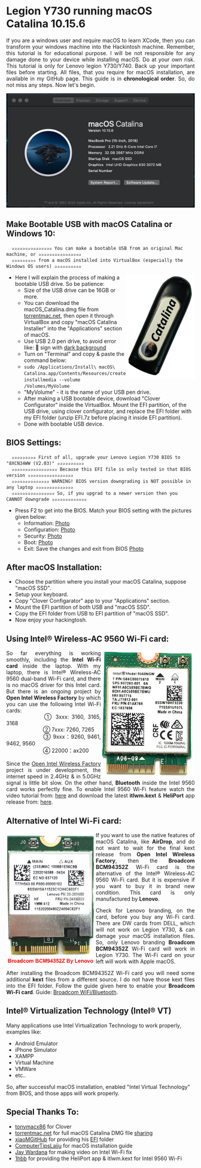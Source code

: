 # Legion Y730 running macOS Catalina 10.15.6
<p align="justify" >
If you are a windows user and require macOS to learn XCode, then you can transform your windows machine into the Hackintosh machine. Remember, this tutorial is for educational purpose. I will be not responsible for any damage done to your device while installing macOS. Do at your own risk. This tutorial is only for Lenovo legion Y730/Y740. Back up your important files before starting. All files, that you require for macOS installation, are available in my GitHub page. This guide is in <b>chronological order</b>. So, do not miss any steps. Now let's begin.
</p>
<p align="center"><img src="images/macOS.png"></p>


## Make Bootable USB with macOS Catalina or Windows 10:
```
  ✰✰✰✰✰✰✰✰✰✰✰✰✰✰✰ You can make a bootable USB from an original Mac machine, or ✰✰✰✰✰✰✰✰✰✰✰✰✰✰✰✰
  ✰✰✰✰✰✰✰✰✰ from a macOS installed into VirtualBox (especially the Windows OS users) ✰✰✰✰✰✰✰✰✰✰
  ```
<img align="right" src="images/catalina.jpg" height="280"></img>
- Here I will explain the process of making a bootable USB drive. So be patience:
  - Size of the USB drive can be 16GB or more.
  - You can download the macOS_Catalina.dmg file from [torrentmac.net](https://www.torrentmac.net/macos-catalina-10-15-6-19g73/), then open it through VirtualBox and copy "macOS Catalina Installer" into the "Applications" section of macOS.
  - Use USB 2.0 pen drive, to avoid error like: 🚫  sign with [dark background](https://github.com/md-siam/Hackintosh-Legion-Y730_Y740/blob/master/images/USB_Disconnected.jpg)
  - Turn on "Terminal" and copy & paste the command below:
  - ``` sudo /Applications/Install\ macOS\ Catalina.app/Contents/Resources/createinstallmedia --volume /Volumes/MyVolume ```
  - "MyVolume" - it is the name of your USB pen drive.
  - After making a USB bootable device, download "Clover Configurator" inside the VirtualBox. Mount the EFI partition, of the USB drive, using clover configurator, and replace the EFI folder with my EFI folder (unzip EFI.7z before placing it inside EFI partition).
  - Done with bootable USB device.

## BIOS Settings:
```
  ✰✰✰✰✰✰✰✰✰ First of all, upgrade your Lenovo Legion Y730 BIOS to "8XCN34WW (V2.03)" ✰✰✰✰✰✰✰✰✰✰
  ✰✰✰✰✰✰✰✰✰✰✰✰✰✰✰✰✰ Because this EFI file is only tested in that BIOS version ✰✰✰✰✰✰✰✰✰✰✰✰✰✰✰✰✰
  ✰✰✰✰✰✰✰✰✰✰✰✰✰✰ WARNING! BIOS version downgrading is NOT possible in any laptop ✰✰✰✰✰✰✰✰✰✰✰✰✰✰
  ✰✰✰✰✰✰✰✰✰✰✰✰✰✰✰✰ So, if you upgrad to a newer version then you CANNOT downgrade ✰✰✰✰✰✰✰✰✰✰✰✰✰
  ```
  
- Press F2 to get into the BIOS. Match your BIOS setting with the pictures given below:
  - Information: [Photo](https://github.com/md-siam/Hackintosh-Legion-Y730_Y740/blob/master/images/BIOS_0.jpg)
  - Configuration: [Photo](https://github.com/md-siam/Hackintosh-Legion-Y730_Y740/blob/master/images/BIOS_1.jpg)
  - Security: [Photo](https://github.com/md-siam/Hackintosh-Legion-Y730_Y740/blob/master/images/BIOS_2.jpg)
  - Boot: [Photo](https://github.com/md-siam/Hackintosh-Legion-Y730_Y740/blob/master/images/BIOS_3.jpg)
  - Exit: Save the changes and exit from BIOS [Photo](https://github.com/md-siam/Hackintosh-Legion-Y730_Y740/blob/master/images/BIOS_4.jpg)

## After macOS Installation: 
  - Choose the partition where you install your macOS Catalina, suppose "macOS SSD".
  - Setup your keyboard.
  - Copy "Clover Configarator" app to your "Applications" section.
  - Mount the EFI partition of both USB and "macOS SSD".
  - Copy the EFI folder from USB to EFI partition of "macOS SSD".
  - Now enjoy your hackingtosh.

## Using Intel® Wireless-AC 9560 Wi-Fi card:
<img align="right" src="images/intel_9560.png" height="340">
<p align="justify" >
So far everything is working smoothly, including the <b>Intel Wi-Fi card</b> inside the laptop. With my laptop, there is Intel® Wireless-AC 9560 dual-band Wi-Fi card, and there is no macOS driver for this Intel card. But there is an ongoing project by <b>Open Intel Wireless Factory</b> by which you can use the following Intel Wi-Fi cards: 
  <br>&emsp;&emsp;&emsp;&emsp;&emsp;&emsp;&emsp;① 3xxx: 3160, 3165, 3168 
  <br>&emsp;&emsp;&emsp;&emsp;&emsp;&emsp;&emsp;② 7xxx: 7260, 7265 
  <br>&emsp;&emsp;&emsp;&emsp;&emsp;&emsp;&emsp;③ 9xxx：9260, 9461, 9462, 9560 
  <br>&emsp;&emsp;&emsp;&emsp;&emsp;&emsp;&emsp;④ 22000：ax200
<br><br>Since the <a href="https://github.com/1hbb/OpenIntelWireless-Factory" target="_blank">Open Intel Wireless Factory</a> project is under development, the internet speed in 2.4GHz & in 5.0GHz signal is little bit slow. On the other hand, <b>Bluetooth</b> inside the Intel 9560 card works perfectly fine. To enable Intel 9560 Wi-Fi feature watch the video tutorial from: <a href="https://www.youtube.com/watch?v=j6Fa5r1Ufi0" target="_blank">here</a> and download the latest <b>itlwm.kext</b> & <b>HeliPort</b> app release from: <a href="https://github.com/1hbb/OpenIntelWireless-Factory/releases/tag/2020-07-26" target="_blank">here</a>.
</p>


## Alternative of Intel Wi-Fi card:
<img align="left" src="images/BCM94352Z.jpg" height="360">
<p align="justify" >
If you want to use the native features of macOS Catalina, like <b>AirDrop</b>, and do not want to wait for the final kext release from <b>Open Intel Wireless Factory</b>, then the <b>Broadcom BCM94352Z</b> Wi-Fi card is the alternative of the Intel® Wireless-AC 9560 Wi-Fi card. But it is expensive if you want to buy it in brand new condition. This card is only manufactured by <b>Lenovo</b>.
</p>
<p align="justify" >
Check for Lenovo branding, on the card, before you buy any Wi-Fi card. There are DW cards from DELL, which will not work on Legion Y730, & can damage your macOS installation files. So, only Lenovo branding <b>Broadcom BCM94352Z</b> Wi-Fi card will work in Legion Y730. The Wi-Fi card on your left will work with Apple macOS.
</p>
<p align="justify" >
After installing the Broadcom BCM94352Z Wi-Fi card you will need some additional <b>kext</b> files from a different source. I do not have those kext files into the EFI folder. Follow the guide given here to enable your <b>Broadcom Wi-Fi card</b>. Guide: <a href="https://www.tonymacx86.com/threads/broadcom-wifi-bluetooth-guide.242423/" target="_blank">Broadcom WiFi/Bluetooth</a>.
</p>

## Intel® Virtualization Technology (Intel® VT)
Many applications use Intel Virtualization Technology to work properly, examples like:
- Android Emulator
- iPhone Simulator
- XAMPP
- Virtual Machine
- VMWare
- etc..

So, after successful macOS installation, enabled "Intel Virtual Technology" from BIOS, and those apps will work properly.


## Special Thanks To:
 - [tonymacx86](https://www.tonymacx86.com) for Clover
 - [torrentmac.net](www.torrentmac.net) for full macOS Catalina DMG file [sharing](https://www.torrentmac.net/macos-catalina-10-15-6-19g73/)
 - [xiaoMGitHub](https://github.com/xiaoMGitHub) for providing his [EFI](https://github.com/xiaoMGitHub/LEGION_Y7000Series_Hackintosh/releases/tag/v3.0.2) folder
 - [ComputerTipsLaiju](https://www.youtube.com/watch?v=57aA8e9YQSg&t=66s) for macOS installation guide
 - [Jay Wardana](https://www.youtube.com/watch?v=j6Fa5r1Ufi0) for making video on Intel Wi-Fi fix
 - [1hbb](https://github.com/1hbb/OpenIntelWireless-Factory/releases/tag/2020-07-26) for providing the HeliPort app & itlwm.kext for Intel 9560 Wi-Fi
